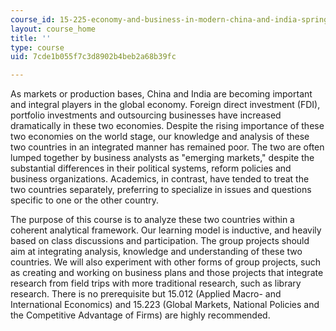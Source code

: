 ```yaml
---
course_id: 15-225-economy-and-business-in-modern-china-and-india-spring-2008
layout: course_home
title: ''
type: course
uid: 7cde1b055f7c3d8902b4beb2a68b39fc

---
```

As markets or production bases, China and India are becoming important and integral players in the global economy. Foreign direct investment (FDI), portfolio investments and outsourcing businesses have increased dramatically in these two economies. Despite the rising importance of these two economies on the world stage, our knowledge and analysis of these two countries in an integrated manner has remained poor. The two are often lumped together by business analysts as "emerging markets," despite the substantial differences in their political systems, reform policies and business organizations. Academics, in contrast, have tended to treat the two countries separately, preferring to specialize in issues and questions specific to one or the other country.

The purpose of this course is to analyze these two countries within a coherent analytical framework. Our learning model is inductive, and heavily based on class discussions and participation. The group projects should aim at integrating analysis, knowledge and understanding of these two countries. We will also experiment with other forms of group projects, such as creating and working on business plans and those projects that integrate research from field trips with more traditional research, such as library research. There is no prerequisite but 15.012 (Applied Macro- and International Economics) and 15.223 (Global Markets, National Policies and the Competitive Advantage of Firms) are highly recommended.
